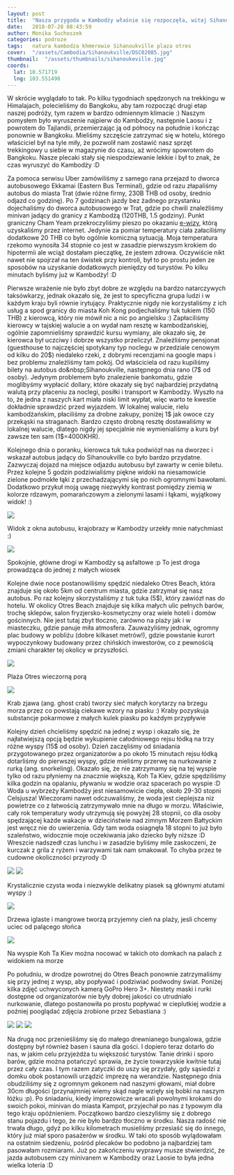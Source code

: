 ```yaml
---
layout: post
title:  "Nasza przygoda w Kambodży właśnie się rozpoczęła, witaj Sihanoukville!"
date:   2018-07-28 08:43:59
author: Monika Suchoszek
categories: podroze
tags:	natura kambodza khmerowie Sihanoukville plaza otres
cover:  "/assets/Cambodia/Sihanoukville/DSC02085.jpg"
thumbnail:  "/assets/thumbnails/sihanoukeville.jpg"
coords:
  lat: 10.571719
  lng: 103.551498
---
```


W skrócie wyglądało to tak. Po kilku tygodniach spędzonych na trekkingu w Himalajach, polecieliśmy do Bangkoku, aby tam rozpocząć drugi etap naszej podróży, tym razem w 
bardzo odmiennym klimacie :) Naszym pomysłem było wyruszenie najpierw do Kambodży, następnie Laosu i z powrotem do Tajlandii, przemierzając ją od północy na południe i 
kończąc ponownie w Bangkoku. Mieliśmy szczęście zatrzymać się w hotelu, którego właściciel był na tyle miły, że pozwolił nam zostawić nasz sprzęt trekkingowy u siebie w
 magazynie do czasu, aż wrócimy spowrotem do Bangkoku. Nasze plecaki stały się niespodziewanie lekkie i był to znak, że czas wyruszyć do Kambodży :D

Za pomoca serwisu Uber zamówiliśmy z samego rana przejazd to dworca autobusowego Ekkamai (Eastern Bus Terminal), gdzie od razu złapaliśmy autobus do miasta Trat&nbsp;(dwie 
różne firmy, 230B THB od osoby, średnio odjazd co godzinę). Po 7 godzinach jazdy bez żadnego przystanku dojechaliśmy do dworca autobusowego w Trat, gdzie po chwili 
znaleźliśmy minivan jadący do granicy z Kambodżą (120THB, 1.5 godziny). Punkt graniczny Cham Yeam przekroczyliśmy pieszo po
 okazaniu <a href="https://www.evisa.gov.kh/">e-wizy</a>, którą uzyskaliśmy przez internet. Jedynie za pomiar temperatury ciała załaciliśmy dodatkowe 20 THB co było 
 ogólnie komiczną sytuacją. Moja temperatura rzekomo wynosiła 34 stopnie co jest w zasadzie pierwszysm krokiem do hipotermii ale wciąż dostałam pieczątkę, że jestem 
 zdrowa. Oczywiście nikt nawet nie spojrzał na ten świstek przy kontroli, był to po prostu jeden ze sposobów na uzyskanie dodatkowych pieniędzy od turystów. Po kilku
  minutach byliśmy już w Kambodży! :D

Pierwsze wrażenie nie było zbyt dobre ze względu na bardzo natarczywych taksówkarzy, jednak okazało się, że jest to specyficzna grupa ludzi i w każdym kraju byli równie
 irytujący. Praktycznie nigdy nie korzystaliśmy z ich usług a spod granicy do miasta&nbsp;Koh Kong podjechaliśmy tuk tukiem (150 THB) z kierowcą, który nie mówił nic a nic
  po angielsku :) Zapłaciliśmy kierowcy w tajskiej walucie a on wydał nam resztę w kambodżańskiej, ogólnie zapomnieliśmy sprawdzić kursu wymiany, ale okazało się, że kierowca
   był uczciwy i dobrze wszystko przeliczył. Znaleźliśmy pensjonat (guesthouse to najczęściej spotykany typ noclegu w przedziale cenowym od kilku do 20$) niedaleko rzeki, 
   z dobrymi recenzjami na google maps i bez problemu znaleźliśmy tam pokój. Od właściciela od razu kupiliśmy bilety na autobus do&nbsp;Sihanoukville, następnego dnia rano 
   (7$ od osoby). Jedynym problemem było znalezienie bankomatu, gdzie moglibyśmy wypłacić dollary, które okazały się być najbardziej przydatną walutą przy płaceniu za noclegi, 
   posiłki i transport w Kambodży. Wyszło na to, że jedna z naszych kart miała niski limit wypłat, więc warto te kwestie dokładnie sprawdzić przed wyjazdem. W lokalnej walucie,
    rielu kambodżańskim, płaciliśmy za drobne zakupy, poniżej 1$ jak owoce czy przekąski na straganach. Bardzo często drobną resztę dostawaliśmy w lokalnej walucie, dlatego 
nigdy jej specjalnie nie wymienialiśmy a kurs był zawsze ten sam (1$=4000KHR). 

Kolejnego dnia o poranku, kierowca tuk tuka podwiózł nas na dworzec i wskazał autobus
jadący do&nbsp;Sihanoukville co było bardzo przydatne. Zazwyczaj dojazd na miejsce odjazdu autobusu był zawarty w cenie biletu. Przez kolejne 5 godzin podziwialiśmy 
piękne widoki na niesamowicie zielone podmokłe łąki z przechadzającymi się po nich ogromnymi bawołami. Dodatkowo przykuł moją uwagę niezwykły kontrast pomiędzy ziemią
w kolorze rdzawym, pomarańczowym a zielonymi lasami i łąkami, wyjątkowy widok! :)
      
<img src="/assets/Cambodia/Sihanoukville/IMG_20180327_102054263.jpg">
<p class="caption">Widok z okna autobusu, krajobrazy w Kambodży urzekły mnie natychmiast :)</p>
<img src="/assets/Cambodia/Sihanoukville/IMG_20180329_144302359_HDR.jpg">
<p class="caption">Spokojnie, główne drogi w Kambodży są asfaltowe :p To jest droga prowadząca do jednej z małych wiosek</p>

Kolejne dwie noce postanowiliśmy spędzić niedaleko Otres Beach, która znajduje się około 5km od centrum miasta, gdzie zatrzymał się nasz autobus. Po raz kolejny skorzystaliśmy
 z tuk tuka (5$), który zawiózł nas do hotelu. W okolicy Otres Beach znajduje się kilka małych ulic pełnych barów, trochę sklepów, salon fryzjersko-kosmetyczny oraz wiele
  hoteli i domów gościnnych. Nie jest tutaj zbyt tłoczno, zarówno na plaży jak i w miasteczku, gdzie panuje miła atmosfera. Zauważyliśmy jednak, ogromny plac budowy w pobliżu 
  (dobre kilkaset metrów!), gdzie powstanie kurort wypoczynkowy budowany przez chińskich inwestorów, co z pewnością zmiani charakter tej okolicy w przyszłości.

<img src="/assets/Cambodia/Sihanoukville/DSC02058.1.jpg">
<p class="caption">Plaża Otres wieczorną porą </p>
<img src="/assets/Cambodia/Sihanoukville/DSC02052.jpg">
<p class="caption">Krab zjawa (ang. ghost crab) tworzy sieć małych korytarzy na brzegu morza przez co powstają ciekawe wzory na piasku :) Kraby pozyskuja substancje pokarmowe z małych 
kulek piasku po każdym przypływie</p>

Kolejny dzień chcieliśmy spędzić na jednej z wysp i okazało się, że najłatwiejszą opcją będzie wykupienie całodniowego rejsu łódką na trzy różne wyspy (15$ od osoby). Dzień 
zaczęliśmy od śniadania przygotowanego przez organizatorów a po około 15 minutach rejsu łódką dotarliśmy do pierwszej wyspy, gdzie mieliśmy przerwę na nurkowanie z rurką
 (ang.&nbsp;snorkeling). Okazało się, że nie zatrzymamy się na tej wyspie tylko od razu płyniemy na znacznie większą,&nbsp;Koh Ta Kiev, gdzie spędziliśmy kilka godzin na 
 opalaniu, pływaniu w wodzie oraz spacerach po wyspie :D Woda u wybrzeży Kambodży jest niesamowicie ciepła, około 29-30 stopni Celsjusza! Wieczorami nawet odczuwaliśmy, że
  woda jest cieplejsza niz powietrze co z łatwością zatrzymywało mnie na długo w morzu. Właściwie, cały rok temperatury wody utrzymują się powyżej 28 stopnii, co dla osoby 
  spędzającej każde wakacje w dzieciństwie nad zimnym Morzem Bałtyckim jest wręcz nie do uwierzenia. Gdy tam woda osiagnęła 18 stopni to już było szaleństwo, widocznie moje
   oczekiwania jako dziecko były niższe :D Wreszcie nadszedł czas lunchu i w zasadzie byliśmy mile zaskoczeni, że kurczak z grila z ryżem i warzywami tak nam smakował. To 
   chyba przez te cudowne okoliczności przyrody :D
   
   
<img src="/assets/Cambodia/Sihanoukville/DSC02066.jpg">
<img src="/assets/Cambodia/Sihanoukville/DSC02085.jpg">
<p class="caption">Krystalicznie czysta woda i niezwykle delikatny piasek są głównymi atutami wyspy :)</p>
<img src="/assets/Cambodia/Sihanoukville/DSC02089.jpg">
<p class="caption">Drzewa iglaste i mangrowe tworzą przyjemny cień na plaży, jesli chcemy uciec od palącego słońca</p>
<img src="/assets/Cambodia/Sihanoukville/DSC02093-e1532359144923.jpg">
<p class="caption">Na wyspie Koh Ta Kiev można nocować w takich oto domkach na palach z widokiem na morze</p>

Po południu, w drodze powrotnej do Otres Beach ponownie zatrzymaliśmy się przy jednej z wysp, aby popływać i podziwiać podwodny świat. Poniżej kilka zdjęć uchwyconych
 kamerą GoPro Hero 3+. Niestety maski i rurki dostępne od organizatorów nie były dobrej jakości co utrudniało nurkowanie, dlatego postanowiła po prostu popływać w cieplutkiej
  wodzie a poźniej pooglądać zdjęcia zrobione przez Sebastiana :)
  

<img src="/assets/Cambodia/Sihanoukville/DSC02101.JPG">
<img src="/assets/Cambodia/Sihanoukville/GOPR7839.2.jpg">
<img src="/assets/Cambodia/Sihanoukville/GOPR7902.1.jpg"> 

Na drugą noc przenieśliśmy się do małego drewnianego bungalowa, gdzie dostępny był również basen i sauna dla gości. I dopiero teraz dotarło do nas, w jakim celu przyjeżdża
 tu większość turystów. Tanie drinki i sporo barów, gdzie można potańczyć sprawia, że życie towarzyskie kwitnie tutaj przez cały czas. I tym razem zatyczki do uszy się przydały,
  gdy sąsiedzi z domku obok postanowili urządzić imprezę na werandzie. Następnego dnia obudziliśmy się z ogromnym gekonem nad naszymi głowami, miał dobre 30cm długości 
  (przynajmniej wiemy skąd nagle wzięły się bobki na naszym łóżku :p). Po śniadaniu, kiedy imprezowicze wracali powolnymi krokami do swoich pokoi, minivan do miasta Kampot,
   przyjechał po nas z typowym dla tego kraju opóźnieniem. Początkowo bardzo cieszyliśmy się z dobrego stanu pojazdu i tego, że nie było bardzo tłoczno w środku. Nasza radość
    nie trwała długo, gdyż po kilku kilometrach musieliśmy przesiaść się do innego, który już miał sporo pasażerów w środku. W taki oto sposób wylądowałam na ostatnim siedzeniu,
     pośród plecaków bo podobno ja najbardziej tam pasowałam rozmiarami. Już po zakończeniu wyprawy musze stwierdzić, że jazda autobusem czy minivanem w Kambodży oraz Laosie
      to była jedna wielka loteria :D
